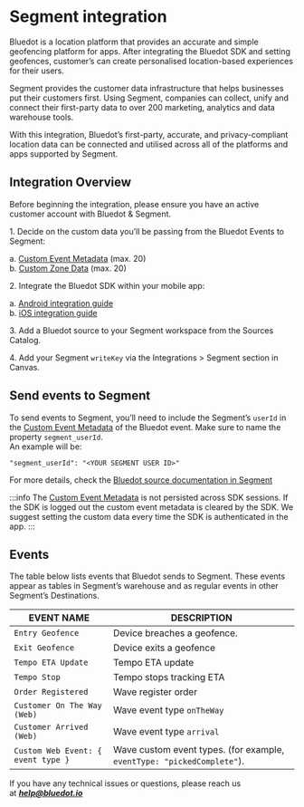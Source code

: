 Segment integration
===================

Bluedot is a location platform that provides an accurate and simple geofencing platform for apps. After integrating the Bluedot SDK and setting geofences, customer’s can create personalised location-based experiences for their users.

Segment provides the customer data infrastructure that helps businesses put their customers first. Using Segment, companies can collect, unify and connect their first-party data to over 200 marketing, analytics and data warehouse tools.

With this integration, Bluedot’s first-party, accurate, and privacy-compliant location data can be connected and utilised across all of the platforms and apps supported by Segment.

Integration Overview
--------------------

Before beginning the integration, please ensure you have an active customer account with Bluedot & Segment.

1\. Decide on the custom data you’ll be passing from the Bluedot Events to Segment:

a. [Custom Event Metadata](../Custom%20Event%20Metadata.md) (max. 20)  
b. [Custom Zone Data](../Canvas/What%20is%20Zone%20custom%20data.md) (max. 20)

2. Integrate the Bluedot SDK within your mobile app:

a. [Android integration guide](../Point%20SDK/Android/Quick%20Start.md)  
b. [iOS integration guide](../Point%20SDK/iOS/Quick%20Start.md)

3. Add a Bluedot source to your Segment workspace from the Sources Catalog.

4\. Add your Segment `writeKey` via the Integrations > Segment section in Canvas.

Send events to Segment
----------------------

To send events to Segment, you’ll need to include the Segment’s `userId` in the [Custom Event Metadata](../Custom%20Event%20Metadata.md) of the Bluedot event. Make sure to name the property `segment_userId`.  
An example will be:

`"segment_userId": "<YOUR SEGMENT USER ID>"   `

For more details, check the [Bluedot source documentation in Segment](https://segment.com/docs/connections/sources/catalog/cloud-apps/bluedot/)

:::info
The [Custom Event Metadata](../Custom%20Event%20Metadata.md) is not persisted across SDK sessions. If the SDK is logged out the custom event metadata is cleared by the SDK. We suggest setting the custom data every time the SDK is authenticated in the app.
:::

Events
------

The table below lists events that Bluedot sends to Segment. These events appear as tables in Segment’s warehouse and as regular events in other Segment’s Destinations.

| **EVENT NAME**                     | **DESCRIPTION**                                                        |
|------------------------------------|------------------------------------------------------------------------|
| `Entry Geofence`                   | Device breaches a geofence.                                            |
| `Exit Geofence`                    | Device exits a geofence                                                |
| `Tempo ETA Update`                 | Tempo ETA update                                                       |
| `Tempo Stop`                       | Tempo stops tracking ETA                                               |
| `Order Registered`                 | Wave register order                                                    |
| `Customer On The Way (Web)`        | Wave event type `onTheWay`                                             |
| `Customer Arrived (Web)`           | Wave event type `arrival`                                              |
| `Custom Web Event: { event type }` | Wave custom event types. (for example, `eventType: "pickedComplete"`). |

If you have any technical issues or questions, please reach us at [**_help@bluedot.io_**](mailto:help@bluedot.io)